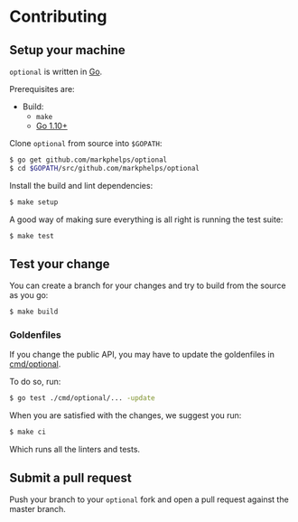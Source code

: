 # Contributing

## Setup your machine

`optional` is written in [Go](https://golang.org/).

Prerequisites are:

* Build:
  * `make`
  * [Go 1.10+](http://golang.org/doc/install)

Clone `optional` from source into `$GOPATH`:

```sh
$ go get github.com/markphelps/optional
$ cd $GOPATH/src/github.com/markphelps/optional
```

Install the build and lint dependencies:

``` sh
$ make setup
```

A good way of making sure everything is all right is running the test suite:

``` sh
$ make test
```

## Test your change

You can create a branch for your changes and try to build from the source as you go:

``` sh
$ make build
```

### Goldenfiles

If you change the public API, you may have to update the goldenfiles in [cmd/optional](cmd/optional).

To do so, run:

```sh
$ go test ./cmd/optional/... -update
```

When you are satisfied with the changes, we suggest you run:

``` sh
$ make ci
```

Which runs all the linters and tests.

## Submit a pull request

Push your branch to your `optional` fork and open a pull request against the
master branch.
